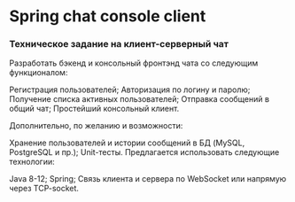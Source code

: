 # Spring chat console client
### Техническое задание на клиент-серверный чат
Разработать бэкенд и консольный фронтэнд чата со следующим функционалом:

Регистрация пользователей;
Авторизация по логину и паролю;
Получение списка активных пользователей;
Отправка сообщений в общий чат;
Простейший консольный клиент.

Дополнительно, по желанию и возможности:

Хранение пользователей и истории сообщений в БД (MySQL, PostgreSQL и
пр.);
Unit-тесты.
Предлагается использовать следующие технологии:

Java 8-12;
Spring;
Связь клиента и сервера по WebSocket или напрямую через TCP-socket.
